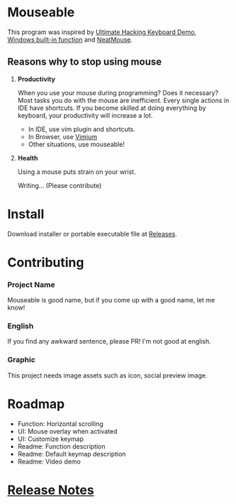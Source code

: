 # Mouseable

This program was inspired by
[Ultimate Hacking Keyboard Demo](https://youtu.be/4rjnkHqnA3s?t=20),  
[Windows built-in function](https://support.microsoft.com/en-us/windows/use-mouse-keys-to-move-the-mouse-pointer-9e0c72c8-b882-7918-8e7b-391fd62adf33)
and [NeatMouse](https://github.com/neatdecisions/neatmouse).

## Reasons why to stop using mouse

1. **Productivity**

   When you use your mouse during programming? Does it necessary? Most tasks you
   do with the mouse are inefficient. Every single actions in IDE have
   shortcuts. If you become skilled at doing everything by keyboard, your
   productivity will increase a lot.

    * In IDE, use vim plugin and shortcuts.
    * In Browser,
      use [Vimium](https://chrome.google.com/webstore/detail/vimium/dbepggeogbaibhgnhhndojpepiihcmeb?hl=en)
    * Other situations, use mouseable!


2. **Health**

   Using a mouse puts strain on your wrist.

   Writing... (Please contribute)

# Install

Download installer or portable executable file
at [Releases](https://github.com/wirekang/mouseable/releases).

# Contributing

### Project Name

Mouseable is good name, but if you come up with a good name, let me know!

### English

If you find any awkward sentence, please PR! I'm not good at english.

### Graphic

This project needs image assets such as icon, social preview image.

# Roadmap

* Function: Horizontal scrolling
* UI: Mouse overlay when activated
* UI: Customize keymap
* Readme: Function description
* Readme: Default keymap description
* Readme: Video demo

# [Release Notes](release-notes.md)